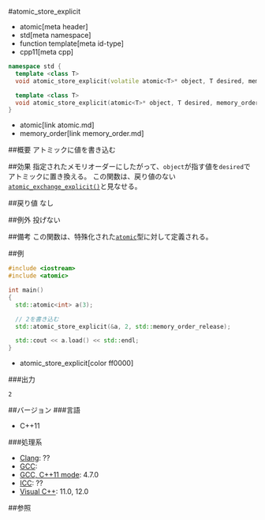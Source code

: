 #atomic_store_explicit
* atomic[meta header]
* std[meta namespace]
* function template[meta id-type]
* cpp11[meta cpp]

```cpp
namespace std {
  template <class T>
  void atomic_store_explicit(volatile atomic<T>* object, T desired, memory_order order) noexcept;

  template <class T>
  void atomic_store_explicit(atomic<T>* object, T desired, memory_order order) noexcept;
}
```
* atomic[link atomic.md]
* memory_order[link memory_order.md]

##概要
アトミックに値を書き込む


##効果
指定されたメモリオーダーにしたがって、`object`が指す値を`desired`でアトミックに置き換える。
この関数は、戻り値のない[`atomic_exchange_explicit()`](atomic_exchange_explicit.md)と見なせる。


##戻り値
なし


##例外
投げない


##備考
この関数は、特殊化された[`atomic`](atomic.md)型に対して定義される。


##例
```cpp
#include <iostream>
#include <atomic>

int main()
{
  std::atomic<int> a(3);

  // 2を書き込む
  std::atomic_store_explicit(&a, 2, std::memory_order_release);

  std::cout << a.load() << std::endl;
}
```
* atomic_store_explicit[color ff0000]


###出力
```
2
```


##バージョン
###言語
- C++11

###処理系

- [Clang](/implementation.md#clang): ??
- [GCC](/implementation.md#gcc): 
- [GCC, C++11 mode](/implementation.md#gcc): 4.7.0
- [ICC](/implementation.md#icc): ??
- [Visual C++](/implementation.md#visual_cpp): 11.0, 12.0


##参照


